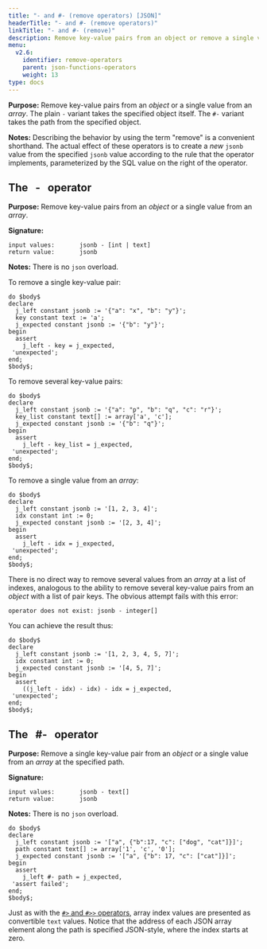 ```yaml
---
title: "- and #- (remove operators) [JSON]"
headerTitle: "- and #- (remove operators)"
linkTitle: "- and #- (remove)"
description: Remove key-value pairs from an object or remove a single value from an array.
menu:
  v2.6:
    identifier: remove-operators
    parent: json-functions-operators
    weight: 13
type: docs
---
```


**Purpose:** Remove key-value pairs from an _object_ or a single value from an _array_. The plain `-` variant takes the specified object itself. The `#-` variant takes the path from the specified object.

**Notes:** Describing the behavior by using the term "remove" is a convenient shorthand. The actual effect of these operators is to create a _new_ `jsonb` value from the specified `jsonb` value according to the rule that the operator implements, parameterized by the SQL value on the right of the operator.

## The&#160; &#160;-&#160; &#160;operator

**Purpose:** Remove key-value pairs from an _object_ or a single value from an _array_.

**Signature:**

```
input values:       jsonb - [int | text]
return value:       jsonb
```

**Notes:** There is no `json` overload.

To remove a single key-value pair:

```plpgsql
do $body$
declare
  j_left constant jsonb := '{"a": "x", "b": "y"}';
  key constant text := 'a';
  j_expected constant jsonb := '{"b": "y"}';
begin
  assert
    j_left - key = j_expected,
 'unexpected';
end;
$body$;
```

To remove several key-value pairs:

```plpgsql
do $body$
declare
  j_left constant jsonb := '{"a": "p", "b": "q", "c": "r"}';
  key_list constant text[] := array['a', 'c'];
  j_expected constant jsonb := '{"b": "q"}';
begin
  assert
    j_left - key_list = j_expected,
 'unexpected';
end;
$body$;
```

To remove a single value from an _array_:

```plpgsql
do $body$
declare
  j_left constant jsonb := '[1, 2, 3, 4]';
  idx constant int := 0;
  j_expected constant jsonb := '[2, 3, 4]';
begin
  assert
    j_left - idx = j_expected,
 'unexpected';
end;
$body$;
```

There is no direct way to remove several values from an _array_ at a list of indexes, analogous to the ability to remove several key-value pairs from an _object_ with a list of pair keys. The obvious attempt fails with this error:

```
operator does not exist: jsonb - integer[]
```

You can achieve the result thus:

```plpgsql
do $body$
declare
  j_left constant jsonb := '[1, 2, 3, 4, 5, 7]';
  idx constant int := 0;
  j_expected constant jsonb := '[4, 5, 7]';
begin
  assert
    ((j_left - idx) - idx) - idx = j_expected,
 'unexpected';
end;
$body$;
```

## The&#160; &#160;#-&#160; &#160;operator

**Purpose:** Remove a single key-value pair from an _object_ or a single value from an _array_ at the specified path.

**Signature:**

```
input values:       jsonb - text[]
return value:       jsonb
```

**Notes:** There is no `json` overload.

```plpgsql
do $body$
declare
  j_left constant jsonb := '["a", {"b":17, "c": ["dog", "cat"]}]';
  path constant text[] := array['1', 'c', '0'];
  j_expected constant jsonb := '["a", {"b": 17, "c": ["cat"]}]';
begin
  assert
    j_left #- path = j_expected,
 'assert failed';
end;
$body$;
```

Just as with the [`#>` and `#>>` operators](../subvalue-operators/), array index values are presented as convertible `text` values. Notice that the address of each JSON array element along the path is specified JSON-style, where the index starts at zero.
